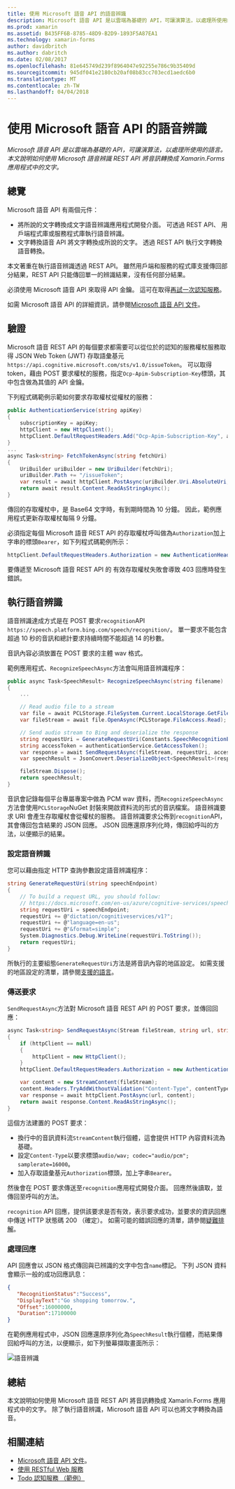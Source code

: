 ```yaml
---
title: 使用 Microsoft 語音 API 的語音辨識
description: Microsoft 語音 API 是以雲端為基礎的 API，可讓演算法，以處理所使用的語言。 本文說明如何使用 Microsoft 語音辨識 REST API 將音訊轉換成 Xamarin.Forms 應用程式中的文字。
ms.prod: xamarin
ms.assetid: B435FF6B-8785-48D9-B2D9-1893F5A87EA1
ms.technology: xamarin-forms
author: davidbritch
ms.author: dabritch
ms.date: 02/08/2017
ms.openlocfilehash: 81e645749d239f8964047e92255e786c9b35409d
ms.sourcegitcommit: 945df041e2180cb20af08b83cc703ecd1aedc6b0
ms.translationtype: MT
ms.contentlocale: zh-TW
ms.lasthandoff: 04/04/2018
---
```

# <a name="speech-recognition-using-the-microsoft-speech-api"></a>使用 Microsoft 語音 API 的語音辨識

_Microsoft 語音 API 是以雲端為基礎的 API，可讓演算法，以處理所使用的語言。本文說明如何使用 Microsoft 語音辨識 REST API 將音訊轉換成 Xamarin.Forms 應用程式中的文字。_

## <a name="overview"></a>總覽

Microsoft 語音 API 有兩個元件：

- 將所說的文字轉換成文字語音辨識應用程式開發介面。 可透過 REST API、 用戶端程式庫或服務程式庫執行語音辨識。
- 文字轉換語音 API 將文字轉換成所說的文字。 透過 REST API 執行文字轉換語音轉換。

本文著重在執行語音辨識透過 REST API。 雖然用戶端和服務的程式庫支援傳回部分結果，REST API 只能傳回單一的辨識結果，沒有任何部分結果。

必須使用 Microsoft 語音 API 來取得 API 金鑰。 這可在取得[再試一次認知服務](https://azure.microsoft.com/try/cognitive-services/)。

如需 Microsoft 語音 API 的詳細資訊，請參閱[Microsoft 語音 API 文件](/azure/cognitive-services/speech/home/)。

## <a name="authentication"></a>驗證

Microsoft 語音 REST API 的每個要求都需要可以從位於的認知的服務權杖服務取得 JSON Web Token (JWT) 存取語彙基元`https://api.cognitive.microsoft.com/sts/v1.0/issueToken`。 可以取得 token，藉由 POST 要求權杖的服務，指定`Ocp-Apim-Subscription-Key`標頭，其中包含做為其值的 API 金鑰。

下列程式碼範例示範如何要求存取權杖從權杖的服務：

```csharp
public AuthenticationService(string apiKey)
{
    subscriptionKey = apiKey;
    httpClient = new HttpClient();
    httpClient.DefaultRequestHeaders.Add("Ocp-Apim-Subscription-Key", apiKey);
}
...
async Task<string> FetchTokenAsync(string fetchUri)
{
    UriBuilder uriBuilder = new UriBuilder(fetchUri);
    uriBuilder.Path += "/issueToken";
    var result = await httpClient.PostAsync(uriBuilder.Uri.AbsoluteUri, null);
    return await result.Content.ReadAsStringAsync();
}
```

傳回的存取權杖中，是 Base64 文字時，有到期時間為 10 分鐘。 因此，範例應用程式更新存取權杖每隔 9 分鐘。

必須指定每個 Microsoft 語音 REST API 的存取權杖呼叫做為`Authorization`加上字串的標頭`Bearer`，如下列程式碼範例所示：

```csharp
httpClient.DefaultRequestHeaders.Authorization = new AuthenticationHeaderValue("Bearer", bearerToken);
```

要傳遞至 Microsoft 語音 REST API 的 有效存取權杖失敗會導致 403 回應時發生錯誤。

## <a name="performing-speech-recognition"></a>執行語音辨識

語音辨識達成方式是在 POST 要求`recognition`API `https://speech.platform.bing.com/speech/recognition/`。 單一要求不能包含超過 10 秒的音訊和總計要求持續時間不能超過 14 的秒數。

音訊內容必須放置在 POST 要求的主體 wav 格式。

範例應用程式、`RecognizeSpeechAsync`方法會叫用語音辨識程序：

```csharp
public async Task<SpeechResult> RecognizeSpeechAsync(string filename)
{
    ...

    // Read audio file to a stream
    var file = await PCLStorage.FileSystem.Current.LocalStorage.GetFileAsync(filename);
    var fileStream = await file.OpenAsync(PCLStorage.FileAccess.Read);

    // Send audio stream to Bing and deserialize the response
    string requestUri = GenerateRequestUri(Constants.SpeechRecognitionEndpoint);
    string accessToken = authenticationService.GetAccessToken();
    var response = await SendRequestAsync(fileStream, requestUri, accessToken, Constants.AudioContentType);
    var speechResult = JsonConvert.DeserializeObject<SpeechResult>(response);

    fileStream.Dispose();
    return speechResult;
}
```

音訊會記錄每個平台專屬專案中做為 PCM wav 資料，而`RecognizeSpeechAsync`方法會使用`PCLStorage`NuGet 封裝來開啟資料流的形式的音訊檔案。 語音辨識要求 URI 會產生存取權杖會從權杖的服務。 語音辨識要求公佈到`recognition`API，其會傳回包含結果的 JSON 回應。 JSON 回應還原序列化時，傳回給呼叫的方法，以便顯示的結果。

### <a name="configuring-speech-recognition"></a>設定語音辨識

您可以藉由指定 HTTP 查詢參數設定語音辨識程序：

```csharp
string GenerateRequestUri(string speechEndpoint)
{
    // To build a request URL, you should follow:
    // https://docs.microsoft.com/en-us/azure/cognitive-services/speech/getstarted/getstartedrest
    string requestUri = speechEndpoint;
    requestUri += @"dictation/cognitiveservices/v1?";
    requestUri += @"language=en-us";
    requestUri += @"&format=simple";
    System.Diagnostics.Debug.WriteLine(requestUri.ToString());
    return requestUri;
}
```

所執行的主要組態`GenerateRequestUri`方法是將音訊內容的地區設定。 如需支援的地區設定的清單，請參閱[支援的語言](/azure/cognitive-services/speech/api-reference-rest/supportedlanguages/)。

### <a name="sending-the-request"></a>傳送要求

`SendRequestAsync`方法對 Microsoft 語音 REST API 的 POST 要求，並傳回回應：

```csharp
async Task<string> SendRequestAsync(Stream fileStream, string url, string bearerToken, string contentType)
{
    if (httpClient == null)
    {
        httpClient = new HttpClient();
    }
    httpClient.DefaultRequestHeaders.Authorization = new AuthenticationHeaderValue("Bearer", bearerToken);

    var content = new StreamContent(fileStream);
    content.Headers.TryAddWithoutValidation("Content-Type", contentType);
    var response = await httpClient.PostAsync(url, content);
    return await response.Content.ReadAsStringAsync();
}
```

這個方法建置的 POST 要求：

- 換行中的音訊資料流`StreamContent`執行個體，這會提供 HTTP 內容資料流為基礎。
- 設定`Content-Type`以要求標頭`audio/wav; codec="audio/pcm"; samplerate=16000`。
- 加入存取語彙基元`Authorization`標頭，加上字串`Bearer`。

然後會在 POST 要求傳送至`recognition`應用程式開發介面。 回應然後讀取，並傳回至呼叫的方法。

`recognition` API 回應，提供該要求是否有效，表示要求成功，並要求的資訊回應中傳送 HTTP 狀態碼 200 （確定）。 如需可能的錯誤回應的清單，請參閱[疑難排解](/azure/cognitive-services/speech/troubleshooting)。

### <a name="processing-the-response"></a>處理回應

API 回應會以 JSON 格式傳回與已辨識的文字中包含`name`標記。 下列 JSON 資料會顯示一般的成功回應訊息：

```json
{  
   "RecognitionStatus":"Success",
   "DisplayText":"Go shopping tomorrow.",
   "Offset":16000000,
   "Duration":17100000
}
```

在範例應用程式中，JSON 回應還原序列化為`SpeechResult`執行個體，而結果傳回給呼叫的方法，以便顯示，如下列螢幕擷取畫面所示：

![](speech-recognition-images/speech-recognition.png "語音辨識")

## <a name="summary"></a>總結

本文說明如何使用 Microsoft 語音 REST API 將音訊轉換成 Xamarin.Forms 應用程式中的文字。 除了執行語音辨識，Microsoft 語音 API 可以也將文字轉換為語音。

## <a name="related-links"></a>相關連結

- [Microsoft 語音 API 文件](/azure/cognitive-services/speech/home/)。
- [使用 RESTful Web 服務](~/xamarin-forms/data-cloud/consuming/rest.md)
- [Todo 認知服務 （範例）](https://developer.xamarin.com/samples/xamarin-forms/WebServices/TodoCognitiveServices/)
